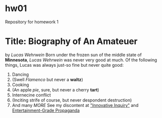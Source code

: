 # hw01
Repository for homework 1
# Title: Biography of An Amateuer
by *Lucas Wehrwein*
Born under the frozen sun of the middle state of **Minnesota**, *Lucas Wehrwein* was never very good at much. Of the following things, Lucas was always just-so fine but never quite good:
1. Dancing
  1. (Swell *Flamenco* but never a **waltz**)
2. Cooking
  1. (An apple *pie*, sure, but never a cherry **tart**)
3. Internecine conflict 
  1. (Inciting strife of course, but never despondent destruction)
4. And many *MORE* 
See my discontent at ["Innovative Inquiry"](knowthefacts.uchicago.edu) and [Entertainment-Grade Propaganda](cnn.com)



